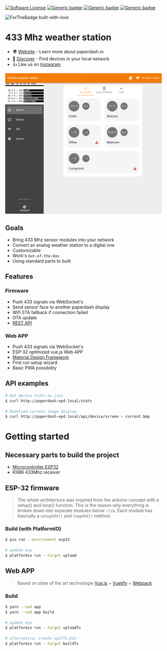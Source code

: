 [![Software License](https://img.shields.io/badge/license-MIT-brightgreen.svg)]()
[![Generic badge](https://img.shields.io/badge/REST_API-1.0-<COLOR>.svg?logo=swagger)](https://app.swaggerhub.com/apis/paperdash.io/weather-station-retrofit/0.1)
[![Generic badge](https://img.shields.io/badge/Firmware-1.0-orange.svg?logo=arduino)]()
[![Generic badge](https://img.shields.io/badge/APP-1.0-orange.svg?logo=vuetify)]()

![ForTheBadge built-with-love](http://ForTheBadge.com/images/badges/built-with-love.svg)


# 433 Mhz weather station

* 🌍 [Website](https://paperdash.io/) - Learn more about paperdash.io
* 📡 [Discover](http://local.paperdash.io/) - Find devices in your local network
* 👍 Like us on [Instagram](https://instagram.com/paperdash.io)

![APP](./doc/app.png)


## Goals
* Bring 433 Mhz sensor modules into your network
* Convert an analog weather station to a digital one
* Customizable
* Work's `Out-of-the-box`
* Using standard parts to built

## Features

### Firmware
* Push 433 signals via WebSocket's
* Send sensor face to another paperdash display
* Wifi STA fallback if connection failed
* OTA update
* [REST API](https://app.swaggerhub.com/apis/paperdash.io/weather-station-retrofit/0.1)

### Web APP
* Push 433 signals via WebSocket's
* ESP-32 optimized vue.js Web APP
* [Material Design Framework](https://vuetifyjs.com/)
* First run setup wizard
* Basic PWA possibility


## API examples

```bash
# Get device stats as json
$ curl http://paperdash-epd.local/stats

# Download current image display
$ curl http://paperdash-epd.local/api/device/screen > current.bmp
```

# Getting started

## Necessary parts to build the project

* [Microcontroller ESP32](https://www.espressif.com/sites/default/files/documentation/esp32_datasheet_en.pdf)
* RXB6 433Mhz receiver

## ESP-32 firmware

> The whole architecture was inspired from the arduino concept with a setup() and loop() function.
> This is the reason why everything is broken down into separate modules below `/lib`. Each module has basically a `setupXXX()` and `loopXXX()` method.

### Build (with PlatformIO)
```bash
$ pio run --environment esp32

# update esp
$ platformio run --target upload
```

## Web APP

> Based on state of the art technologie [Vue.js](https://vuejs.org/) + [Vuetify](https://vuetifyjs.com/) + [Webpack](https://webpack.js.org/)

### Build
```bash
$ yarn --cwd app
$ yarn --cwd app build

# update esp
$ platformio run --target uploadfs

# alternative, create spiffs.bin
$ platformio run --target buildfs
```
